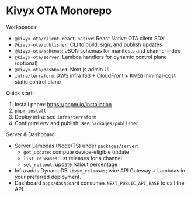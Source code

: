 # Kivyx OTA Monorepo

Workspaces:
- `@kivyx-ota/client-react-native`: React Native OTA client SDK
- `@kivyx-ota/publisher`: CLI to build, sign, and publish updates
- `@kivyx-ota/schemas`: JSON schemas for manifests and channel index
- `@kivyx-ota/server`: Lambda handlers for dynamic control plane (optional)
- `@kivyx-ota/dashboard`: Next.js admin UI
- `infra/terraform`: AWS infra (S3 + CloudFront + KMS) minimal-cost static control plane

Quick start:
1) Install pnpm: https://pnpm.io/installation
2) `pnpm install`
3) Deploy infra: see `infra/terraform`
4) Configure env and publish: see `packages/publisher`

Server & Dashboard
- Server Lambdas (Node/TS) under `packages/server`:
  - `get_update`: compute device-eligible update
  - `list_releases`: list releases for a channel
  - `set_rollout`: update rollout percentage
- Infra adds DynamoDB `kivyx_releases`; wire API Gateway + Lambdas in your preferred deployment.
- Dashboard `apps/dashboard` consumes `NEXT_PUBLIC_API_BASE` to call the API.


